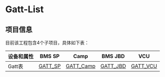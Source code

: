 # Gatt-List

## 项目信息

目前该工程包含4个子项目，具体如下表：  

 
 设备和属性|BMS SP  | Camp | BMS JBD | VCU
 ---- | ----- | ------  |-------|----
 Gatt表  | [GATT_SP](https://github.com/oves-embedded/Gatt-List/blob/main/Gatt%20for%20devices/GATT_Battery_SP_v1.json) | [GATT_Camp]() |[GATT_JBD]()|[GATT_VCU](https://github.com/oves-embedded/Gatt-List/blob/main/Gatt%20for%20devices/GATT_VCU_v1.json)
